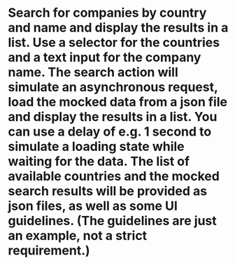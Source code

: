 # Search for companies by country and name and display the results in a list. Use a selector for the countries and a text input for the company name. The search action will simulate an asynchronous request, load the mocked data from a json file and display the results in a list. You can use a delay of e.g. 1 second to simulate a loading state while waiting for the data. The list of available countries and the mocked search results will be provided as json files, as well as some UI guidelines. (The guidelines are just an example, not a strict requirement.)

